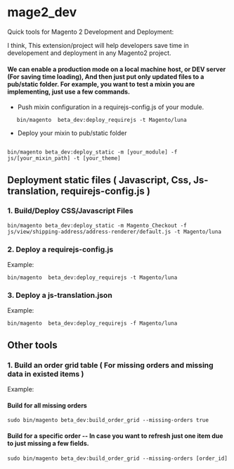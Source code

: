# mage2_dev
Quick tools for Magento 2 Development and Deployment:

I think, This extension/project will help developers save time in developement and deployment in any Magento2 project.

#### We can enable a production mode on a local machine host, or DEV server (For saving time loading), And then just put only updated files to a pub/static folder. For example, you want to test a mixin you are implementing, just use a few commands.

- Push mixin configuration in a requirejs-config.js of your module.
```
   bin/magento  beta_dev:deploy_requirejs -t Magento/luna
```
- Deploy your mixin to pub/static folder
```

bin/magento beta_dev:deploy_static -m [your_module] -f js/[your_mixin_path] -t [your_theme]

```

## Deployment static files ( Javascript, Css, Js-translation, requirejs-config.js )
### 1. Build/Deploy CSS/Javascript Files
```
bin/magento beta_dev:deploy_static -m Magento_Checkout -f js/view/shipping-address/address-renderer/default.js -t Magento/luna
```

### 2. Deploy a requirejs-config.js 
Example:
```
bin/magento  beta_dev:deploy_requirejs -t Magento/luna
```

### 3. Deploy a js-translation.json 
Example:
```
bin/magento  beta_dev:deploy_requirejs -f Magento/luna
```

## Other tools

### 1. Build an order grid table ( For missing orders and missing data in existed items ) 
Example:
#### Build for all missing orders 
```
sudo bin/magento beta_dev:build_order_grid --missing-orders true

```
#### Build for a specific order -- In case you want to refresh just one item due to just missing a few fields. 

```
sudo bin/magento beta_dev:build_order_grid --missing-orders [order_id]

```
